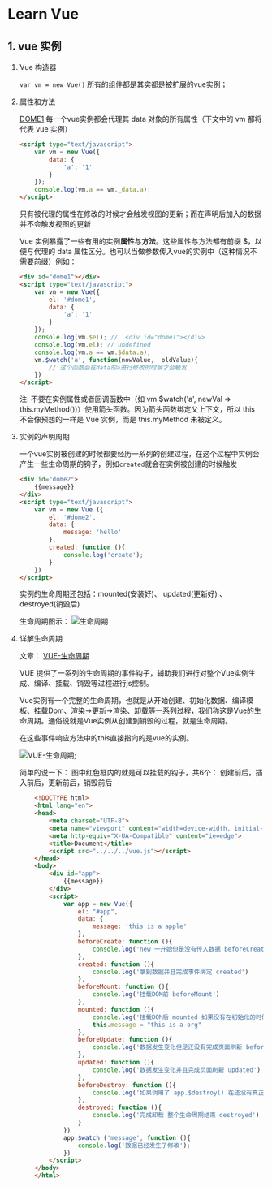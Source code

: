 # Learn Vue

## 1. vue 实例

1. Vue 构造器

    `var vm = new Vue()`
    所有的组件都是其实都是被扩展的vue实例；

2. 属性和方法

    [DOME1](./html/dome1.html)
    每一个vue实例都会代理其 data 对象的所有属性（下文中的 vm 都将代表 vue 实例）

    ```html
    <script type="text/javascript">
        var vm = new Vue({
            data: {
                'a': '1'
            }
        });
        console.log(vm.a == vm._data.a);
    </script>
    ```

    只有被代理的属性在修改的时候才会触发视图的更新；而在声明后加入的数据并不会触发视图的更新

    Vue 实例暴露了一些有用的实例**属性**与**方法**。这些属性与方法都有前缀 $，以便与代理的 data 属性区分。也可以当做参数传入vue的实例中（这种情况不需要前缀）例如：

    ```html
    <div id="dome1"></div>
    <script type="text/javascript">
        var vm = new Vue({
            el: '#dome1',
            data: {
                'a': '1'
            }
        });
        console.log(vm.$el); //  <div id="dome1"></div>
        console.log(vm.el); // undefined
        console.log(vm.a == vm.$data.a);
        vm.$watch('a', function(nowValue,  oldValue){
            // 这个函数会在data的a进行修改的时候才会触发
        })
    </script>
    ```

    注: 不要在实例属性或者回调函数中（如 vm.$watch('a', newVal => this.myMethod())）使用箭头函数。因为箭头函数绑定父上下文，所以 this 不会像预想的一样是 Vue 实例，而是 this.myMethod 未被定义。

3. 实例的声明周期

    一个vue实例被创建的时候都要经历一系列的创建过程，在这个过程中实例会产生一些生命周期的钩子，例如`created`就会在实例被创建的时候触发

    ```html
    <div id="dome2">
        {{message}}
    </div>
    <script type="text/javascript">
        var vm = new Vue ({
            el: '#dome2',
            data: {
                message: 'hello'
            },
            created: function (){
                console.log('create');
            }
        })
    </script>
    ```

    实例的生命周期还包括：mounted(安装好)、 updated(更新好) 、destroyed(销毁后)

    生命周期图示：
    ![生命周期](./img/生命周期.png)

4. 详解生命周期

    文章：
    [VUE-生命周期](http://www.cnblogs.com/fly_dragon/p/6220273.html)

    VUE 提供了一系列的生命周期的事件钩子，辅助我们进行对整个Vue实例生成、编译、挂载、销毁等过程进行js控制。

    Vue实例有一个完整的生命周期，也就是从开始创建、初始化数据、编译模板、挂载Dom、渲染→更新→渲染、卸载等一系列过程，我们称这是Vue的生命周期。通俗说就是Vue实例从创建到销毁的过程，就是生命周期。

    在这些事件响应方法中的this直接指向的是vue的实例。

    ![VUE-生命周期](./img/生命周期2.png);

    简单的说一下：
    图中红色框内的就是可以挂载的钩子，共6个：
    创建前后，插入前后，更新前后，销毁前后

    ```html
        <!DOCTYPE html>
        <html lang="en">
        <head>
            <meta charset="UTF-8">
            <meta name="viewport" content="width=device-width, initial-scale=1.0">
            <meta http-equiv="X-UA-Compatible" content="ie=edge">
            <title>Document</title>
            <script src="../../../vue.js"></script>
        </head>
        <body>
            <div id="app">
                {{message}}
            </div>
            <script>
                var app = new Vue({
                    el: "#app",
                    data: {
                        message: 'this is a apple'
                    },
                    beforeCreate: function (){
                        console.log('new 一开始但是没有传入数据 beforeCreate')
                    },
                    created: function (){
                        console.log('拿到数据并且完成事件绑定 created')
                    },
                    beforeMount: function (){
                        console.log('挂载DOM前 beforeMount')
                    },
                    mounted: function (){
                        console.log('挂载DOM后 mounted 如果没有在初始化的时候表明挂载的 DOM 就会观察是否具有 app.$mount(el)')
                        this.message = "this is a org"
                    },
                    beforeUpdate: function (){
                        console.log('数据发生变化但是还没有完成页面刷新 beforeUpdate')
                    },
                    updated: function (){
                        console.log('数据发生变化并且完成页面刷新 updated')
                    },
                    beforeDestroy: function (){
                        console.log('如果调用了 app.$destroy() 在还没有真正卸载之前会触发 beforeDestroy 事件')
                    },
                    destroyed: function (){
                        console.log('完成卸载 整个生命周期结束 destroyed')
                    }
                })
                app.$watch ('message', function (){
                    console.log('数据已经发生了修改');
                })
            </script>
        </body>
        </html>
    ```